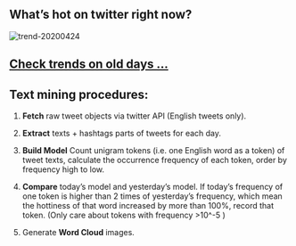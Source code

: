 ## What’s hot on twitter right now?

![trend-20200424][wordcloud]

[wordcloud]: https://raw.githubusercontent.com/xdqc/tweet-trend-everyday/master/word-cloud/trend-20200424.png?token=AF5V4P7ADR6KQBZ4CEDTNIK6AXRMU "trend-20200424"

## [Check trends on old days ...](https://github.com/xdqc/tweet-trend-everyday/tree/master/word-cloud)

## Text mining procedures:

1. **Fetch** raw tweet objects via twitter API (English tweets only).

2. **Extract** texts + hashtags parts of tweets for each day.

3. **Build Model** Count unigram tokens (i.e. one English word as a token) of tweet texts, calculate the occurrence frequency of each token, order by frequency high to low.

4. **Compare** today’s model and yesterday’s model. If today’s frequency of one token is higher than 2 times of yesterday’s frequency, which mean the hottiness of that word increased by more than 100%, record that token. (Only care about tokens with frequency >10^-5 )

5. Generate **Word Cloud** images.
